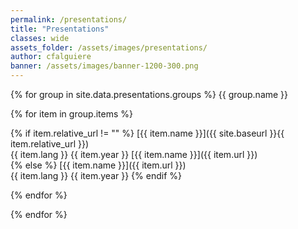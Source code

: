 ```yaml
---
permalink: /presentations/
title: "Presentations"
classes: wide
assets_folder: /assets/images/presentations/
author: cfalguiere
banner: /assets/images/banner-1200-300.png
---
```

{% for group in site.data.presentations.groups %}
{{ group.name }}

  {% for item in group.items %}

  {% if item.relative_url != "" %}
[{{ item.name }}]({{ site.baseurl }}{{ item.relative_url }})   
{{ item.lang }}  {{ item.year }}
[{{ item.name }}]({{ item.url }})   
  {% else %}
[{{ item.name }}]({{ item.url }})   
{{ item.lang }}  {{ item.year }}
  {% endif %}

  {% endfor %}

{% endfor %}
